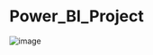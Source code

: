 # Power_BI_Project

![image](https://github.com/SakshiChavan15/Power_BI_Project/assets/145018062/5c2d6ba9-dcc4-4406-a58f-ad8eeb855eec)
